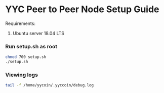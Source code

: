 # YYC Peer to Peer Node Setup Guide

Requirements:
1. Ubuntu server 18.04 LTS

### Run setup.sh as root
```bash
chmod 700 setup.sh
./setup.sh
```

### Viewing logs
```bash
tail -f /home/yycoin/.yyccoin/debug.log
```
